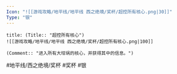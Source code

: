 ```yaml
---
Icon: "![[游戏攻略/地平线/地平线 西之绝境/奖杯/超控所有核心.png|30]]"
Type: "银"
---
```

```ad-common-silver-trophy
title: (Title:: "超控所有核心")
![[游戏攻略/地平线/地平线 西之绝境/奖杯/超控所有核心.png|100]]

(Comment:: "进入所有大坩埚的核心，并获得其中的信息。")
```

#地平线/西之绝境/奖杯 #奖杯 #银
